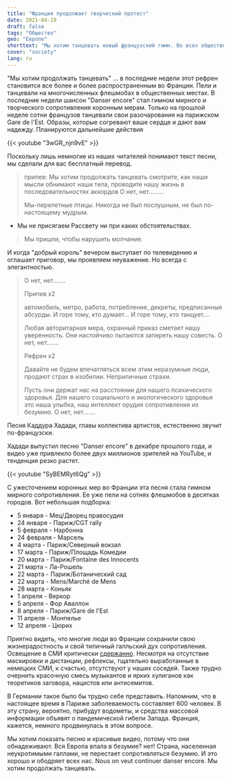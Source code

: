 ```yaml
---
title: "Франция продолжает творческий протест"
date: 2021-04-19
draft: false
tags: "Общество"
geo: "Европе"
shorttext: "Мы хотим танцевать новый французский гимн. Во всех общественных местах будут петь и танцевать многочисленные флешмобы."
cover: "society"
lang: ru
---
```


"Мы хотим продолжать танцевать" ... в последние недели этот рефрен становится все более и более распространенным во Франции. Пели и танцевали на многочисленных флешмобах в общественных местах. В последние недели шансон "Danser encore" стал гимном мирного и творческого сопротивления коронным мерам. Только на прошлой неделе сотни французов танцевали свои разочарования на парижском Gare de l'Est. Образы, которые согревают ваше сердце и дают вам надежду. Планируются дальнейшие действия

{{< youtube "3wGR_njn9vE" >}}

Поскольку лишь немногие из наших читателей понимают текст песни, мы сделали для вас бесплатный перевод.

> припев:
> Мы хотим продолжать танцевать
> смотрите, как наши мысли обнимают наши тела,
> проводите нашу жизнь в последовательностях аккордов
> О нет, нет.........
>
> Мы-перелетные птицы. Никогда не был послушным, не был по-настоящему мудрым.
- Мы не присягаем Рассвету ни при каких обстоятельствах.
> Мы пришли, чтобы нарушить молчание.
>
 И когда "добрый король" вечером выступает по телевидению и оглашает приговор,
мы проявляем неуважение. Но всегда с элегантностью.
> О нет, нет.......
>
> Припев x2
>
> автомобиль, метро, работа, потребление, декреты, предписанные абсурды.
 И горе тому, кто думает...
 И горе тому, кто танцует....
>
> Любая авторитарная мера, охранный приказ
> сметает нашу уверенность. Они
настойчиво пытаются запереть нашу совесть.
> О нет, нет.......
>
> Рефрен x2
>
> Давайте не будем впечатляться всем этим
> неразумные люди,
> продают страх в изобилии. Неприличные страхи.
>
> Пусть они держат нас на расстоянии для нашего психического здоровья.
> Для нашего социального и экологического здоровья
> это наша улыбка, наш интеллект
> орудия сопротивления их безумию.
> О нет, нет.......

Песня Каддура Хадади, главы коллектива артистов, естественно звучит по-французски.

Хадади выпустил песню "Danser encore" в декабре прошлого года, и видео уже привлекло более двух миллионов зрителей на YouTube, и тенденция резко растет.

{{< youtube "SyBEMRyt6Qg" >}}

С ужесточением коронных мер во Франции эта песня стала гимном мирного сопротивления. Ее уже пели на сотнях флешмобов в десятках городов. Вот небольшая подборка:

  - 5 января - Мец/Дворец правосудия
  - 24 января - Париж/CGT rally
  - 5 февраля - Нарбонна
  - 24 февраля - Марсель
  - 4 марта - Париж/Северный вокзал
  - 17 марта - Париж/Площадь Комедии
  - 20 марта - Париж/Fontaine des Innocents
  - 21 марта - Ла-Рошель
  - 22 марта - Париж/Ботанический сад
  - 22 марта - Mens/Marché de Mens
  - 28 марта - Коньяк
  - 1 апреля - Веркор
  - 5 апреля - Фор Аваллон
  - 8 апреля - Париж/Gare de l'Est
  - 11 апреля - Монпелье
  - 12 апреля - Цюрих

Приятно видеть, что многие люди во Франции сохранили свою жизнерадостность и свой типичный галльский дух сопротивления. Освещение в СМИ критически [сдержанно](https://www.huffingtonpost.fr/entry/covid-19-des-flashmobs-non-masques-se-multiplient-contre-les-mesures-sanitaires_fr_605a05aec5b6d6c2a2aa87b9 "Covid-19: des flashmobs non masqués se multiplient contre les mesures sanitaires"). Несмотря на отсутствие маскировки и дистанции, рефлексы, тщательно выработанные в немецких СМИ, к счастью, отсутствуют у наших соседей. Также трудно очернить красочную смесь музыкантов и ярких хулиганов как теоретиков заговора, нацистов или антисемитов.

В Германии такое было бы трудно себе представить. Напомним, что в настоящее время в Париже заболеваемость составляет 600 человек. В эту страну, вероятно, прибудут водометы, и средства массовой информации объявят о пандемической гибели Запада. Франция, кажется, немного продвинулась в этом вопросе.

Мы хотим показать песню и красивые видео, потому что они обнадеживают. Вся Европа впала в безумие? нет! Страна, населенная неукротимыми галлами, не перестает сопротивляться безумию. И это хорошо и ободряет всех нас. Nous on veut continuer danser encore. Мы хотим продолжать танцевать.
